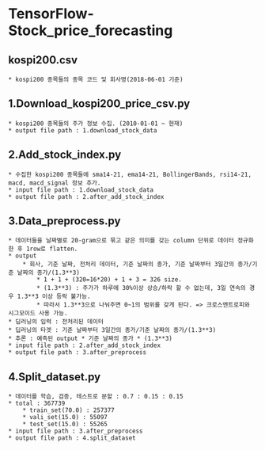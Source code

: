 # TensorFlow-Stock_price_forecasting

## kospi200.csv
    * kospi200 종목들의 종목 코드 및 회사명(2018-06-01 기준)


## 1.Download_kospi200_price_csv.py
    * kospi200 종목들의 주가 정보 수집. (2010-01-01 ~ 현재)
    * output file path : 1.download_stock_data
    
## 2.Add_stock_index.py
    * 수집한 kospi200 종목들에 sma14-21, ema14-21, BollingerBands, rsi14-21, macd, macd_signal 정보 추가.
    * input file path : 1.download_stock_data
    * output file path : 2.after_add_stock_index  
    
## 3.Data_preprocess.py
    * 데이터들을 날짜별로 20-gram으로 묶고 같은 의미를 갖는 column 단위로 데이터 정규화한 후 1row로 flatten.
    * output
        * 회사, 기준 날짜, 전처리 데이터, 기준 날짜의 종가, 기준 날짜부터 3일간의 종가/기준 날짜의 종가/(1.3**3)
            * 1 + 1 + (320=16*20) + 1 + 3 = 326 size.
            * (1.3**3) : 주가가 하루에 30%이상 상승/하락 할 수 없는데, 3일 연속의 경우 1.3**3 이상 등락 불가능.
            * 따라서 1.3**3으로 나눠주면 0~1의 범위를 갖게 된다. => 크로스엔트로피와 시그모이드 사용 가능.
    * 딥러닝의 입력 : 전처리된 데이터
    * 딥러닝의 타겟 : 기준 날짜부터 3일간의 종가/기준 날짜의 종가/(1.3**3)
    * 추론 : 예측된 output * 기준 날짜의 종가 * (1.3**3)
    * input file path : 2.after_add_stock_index
    * output file path : 3.after_preprocess
    
## 4.Split_dataset.py    
    * 데이터를 학습, 검증, 테스트로 분할 : 0.7 : 0.15 : 0.15
    * total : 367739
        * train_set(70.0) : 257377
        * vali_set(15.0) : 55097
        * test_set(15.0) : 55265
    * input file path : 3.after_preprocess
    * output file path : 4.split_dataset
